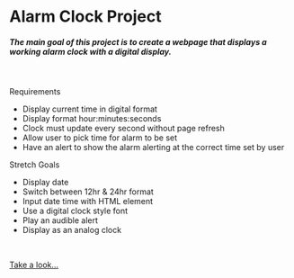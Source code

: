 # **Alarm Clock Project**

##### The main goal of this project is to create a webpage that displays a working alarm clock with a digital display.

<br>

Requirements

* Display current time in digital format
* Display format hour:minutes:seconds
* Clock must update every second without page refresh
* Allow user to pick time for alarm to be set
* Have an alert to show the alarm alerting at the correct time set by user

Stretch Goals

* Display date
* Switch between 12hr & 24hr format
* Input date time with HTML element
* Use a digital clock style font
* Play an audible alert
* Display as an analog clock

<br>

[Take a look...](#)